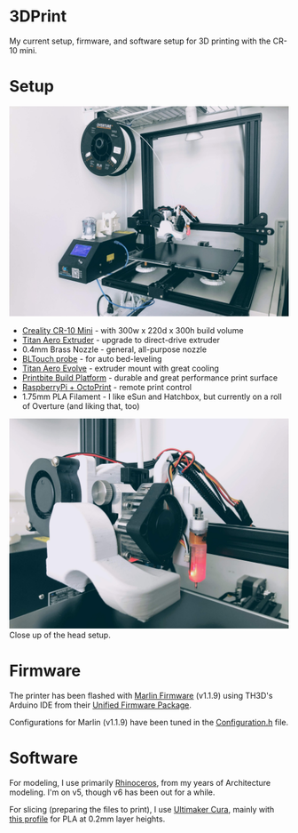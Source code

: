 # 3DPrint
My current setup, firmware, and software setup for 3D printing with the CR-10 mini.

# Setup
![3DP setup](imgs/dionysus_3DP_setup.JPG)

* [Creality CR-10 Mini](https://www.banggood.com/Creality-3D-CR-10-Mini-DIY-3D-Printer-Kit-Support-Resume-Print-300220300mm-Large-Printing-Size-p-1201287.html?cur_warehouse=USA) - with 300w x 220d x 300h build volume
* [Titan Aero Extruder](https://e3d-online.com/titan-aero) - upgrade to direct-drive extruder
* 0.4mm Brass Nozzle - general, all-purpose nozzle
* [BLTouch probe](https://www.antclabs.com/bltouch) - for auto bed-leveling
* [Titan Aero Evolve](https://www.thingiverse.com/thing:3279302) - extruder mount with great cooling
* [Printbite Build Platform](https://flex3drive.com/product/printbite/) - durable and great performance print surface
* [RaspberryPi + OctoPrint](https://octoprint.org/) - remote print control
* 1.75mm PLA Filament - I like eSun and Hatchbox, but currently on a roll of Overture (and liking that, too)

![3DP head](imgs/dionysus_3DP_head.jpg)
Close up of the head setup.  

# Firmware

The printer has been flashed with [Marlin Firmware](https://marlinfw.org/) (v1.1.9) using TH3D's Arduino IDE from their [Unified Firmware Package](https://www.th3dstudio.com/knowledgebase/th3d-unified-firmware-package/).

Configurations for Marlin (v1.1.9) have been tuned in the [Configuration.h](3DPrint/Marlin_1.1.9/Configuration.h) file.

# Software

For modeling, I use primarily [Rhinoceros](https://www.rhino3d.com/), from my years of Architecture modeling.  I'm on v5, though v6 has been out for a while.

For slicing (preparing the files to print), I use [Ultimaker Cura](https://ultimaker.com/software/ultimaker-cura), mainly with [this profile](Cura/Profile/) for PLA at 0.2mm layer heights.
